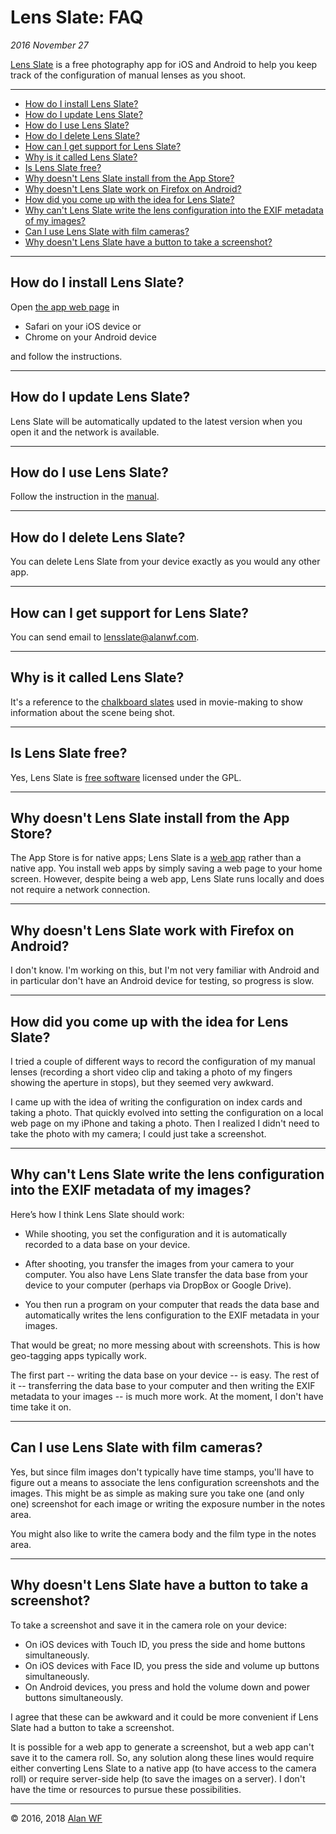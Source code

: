# Lens Slate: FAQ

_2016 November 27_

[Lens Slate](index.html) is a free photography app for iOS and Android to help you keep track of the configuration of manual lenses as you shoot.

<hr/>

* <a href="#how-install">How do I install Lens Slate?</a>
* <a href="#how-update">How do I update Lens Slate?</a>
* <a href="#how-use">How do I use Lens Slate? </a>
* <a href="#how-delete">How do I delete Lens Slate?</a>
* <a href="#how-support">How can I get support for Lens Slate?</a>
* <a href="#why-called">Why is it called Lens Slate?</a>
* <a href="#is-free">Is Lens Slate free?</a>
* <a href="#why-install">Why doesn't Lens Slate install from the App Store?</a>  
* <a href="#why-android-firefox">Why doesn't Lens Slate work on Firefox on Android?</a>
* <a href="#how-idea">How did you come up with the idea for Lens Slate?</a>
* <a href="#why-not-write-exif">Why can't Lens Slate write the lens configuration into the EXIF metadata of my images?</a>
* <a href="#can-film">Can I use Lens Slate with film cameras?</a>
* <a href="#screenshot-button">Why doesn't Lens Slate have a button to take a screenshot?</a>

<hr/>

<a name="how-install"></a>

## How do I install Lens Slate?

Open [the app web page](app.html) in 
  
  * Safari on your iOS device or
  * Chrome on your Android device
  
and follow the instructions.
  
<hr/>
  
<a name="how-update"></a>

## How do I update Lens Slate?

  Lens Slate will be automatically updated to the latest version when you
open it and the network is available.
 
<hr/>

<a name="how-use"></a>

## How do I use Lens Slate?

  Follow the instruction in the [manual](manual.html).
 
<hr/>

<a name="how-delete"></a>

## How do I delete Lens Slate?

  You can delete Lens Slate from your device exactly as you would any other app. 
  
<hr/>

<a name="how-support"></a>

## How can I get support for Lens Slate?

  You can send email to [lensslate@alanwf.com](mailto:lensslate@alanwf.com).
  
<hr/>

<a name="why-called"></a>

## Why is it called Lens Slate?

  It's a reference to the [chalkboard slates](https://en.wikipedia.org/wiki/Clapperboard) used in movie-making to show information about the scene being shot.
  
<hr/>

<a name="is-free"></a>

## Is Lens Slate free?

  Yes, Lens Slate is [free software](manual.html#license) licensed under the GPL.

<hr/>

<a name="why-install"></a>

## Why doesn't Lens Slate install from the App Store?

  The App Store is for native apps; Lens Slate is a [web app](https://en.wikipedia.org/wiki/Web_application) rather than a native app. You install web apps by simply saving a web page to your home screen. However, despite being a web app, Lens Slate runs locally and does not require a network connection.
  
<hr/>

<a name="why-android-firefox"></a>

## Why doesn't Lens Slate work with Firefox on Android?

  I don't know. I'm working on this, but I'm not very familiar with Android and in particular don't have an Android device for testing, so progress is slow.

<hr/>

<a name="how-idea"></a>

## How did you come up with the idea for Lens Slate?

  I tried a couple of different ways to record the configuration of my manual lenses (recording a short video clip and taking a photo of my fingers showing the aperture in stops), but they seemed very awkward. 
  
  I came up with the idea of writing the configuration on index cards and taking a photo. That quickly evolved into setting the configuration on a local web page on my iPhone and taking a photo. Then I realized I didn't need to take the photo with my camera; I could just take a screenshot.

<hr/>

<a name="why-not-write-exif"></a>

## Why can't Lens Slate write the lens configuration into the EXIF metadata of my images?

Here’s how I think Lens Slate should work:

* While shooting, you set the configuration and it is automatically recorded to a data base on your device.

* After shooting, you transfer the images from your camera to your computer. You also have Lens Slate transfer the data base from your device to your computer (perhaps via DropBox or Google Drive). 

* You then run a program on your computer that reads the data base and automatically writes the lens configuration to the EXIF metadata in your images.

That would be great; no more messing about with screenshots. This is how geo-tagging apps typically work.

The first part -- writing the data base on your device -- is easy. The rest of it -- transferring the data base to your computer and then writing the EXIF metadata to your images -- is much more work. At the moment, I don't have time take it on.

<hr/>

<a name="can-film"></a>

## Can I use Lens Slate with film cameras?

  Yes, but since film images don't typically have time stamps, you'll have to figure out a means to associate the lens configuration screenshots and the images. This might be as simple as making sure you take one (and only one) screenshot for each image or writing the exposure number in the notes area.
  
  You might also like to write the camera body and the film type in the notes area.
  
<hr/>

<a name="screenshot-button"></a>

## Why doesn't Lens Slate have a button to take a screenshot?

To take a screenshot and save it in the camera role on your device:

* On iOS devices with Touch ID, you press the side and home buttons simultaneously.
* On iOS devices with Face ID, you press the side and volume up buttons simultaneously.
* On Android devices, you press and hold the volume down and power buttons simultaneously.

I agree that these can be awkward and it could be more convenient if Lens Slate had a button to take a screenshot.

It is possible for a web app to generate a screenshot, but a web app can't save it to the camera roll. So, any solution along these lines would require either converting Lens Slate to a native app (to have access to the camera roll) or require server-side help (to save the images on a server). I don't have the time or resources to pursue these possibilities.

  
<hr/>

© 2016, 2018 [Alan WF](https://alanwf.org/)
